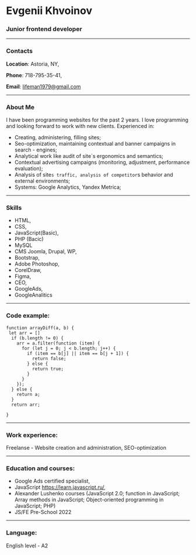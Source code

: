 # Evgenii Khvoinov #
### Junior frontend developer
---
### Contacts 

**Location**: Astoria, NY,

**Phone**: 718-795-35-41, 

**Email**: lifeman1979@gmail.com

---
### About Me 

I have been programming websites for the past 2 years. I love programming and looking forward to work with new clients.
Experienced in:

- Creating, administering, filling sites;
- Seo-optimization, maintaining contextual and banner campaigns in search - engines;
- Analytical work like audit of site`s ergonomics and semantics;
- Contextual advertising campaigns (monitoring, adjustment, performance evaluation);
- Analysis of site`s traffic, analysis of competitor`s behavior and external environments;
- Systems: Google Analytics, Yandex Metrica;

---
### Skills 

- HTML, 
- CSS, 
- JavaScript(Basic),
- PHP (Bacic)
- MySQL
- CMS Joomla, Drupal, WP, 
- Bootstrap,
- Adobe Photoshop‚ 
- CorelDraw,
- Figma,
- CEO,
- GoogleAds,
- GoogleAnalitics

---
### Code example:
```
function arrayDiff(a, b) {
 let arr = []
  if (b.length != 0) {
    arr = a.filter(function (item) {
      for (let j = 0; j < b.length; j++) {
        if (item == b[j] || item == b[j + 1]) {
          return false;
        } else {
          return true;
        }
      }
    });
  } else {
    return a;
  }
  return arr;
  
}
```
---
### Work experience:

Freelanse - Website creation and administration, SEO-optimization

---

### Education and courses:
- Google Ads certified specialist,
- JavaScript https://learn.javascript.ru/,
- Alexander Lushenko courses (JavaScript 2.0; function in JavaScript; Array methods in JavaScript; Object-oriented programming in JavaScript; PHP)
- JS/FE Pre-School 2022

---
### Language:
English level - A2